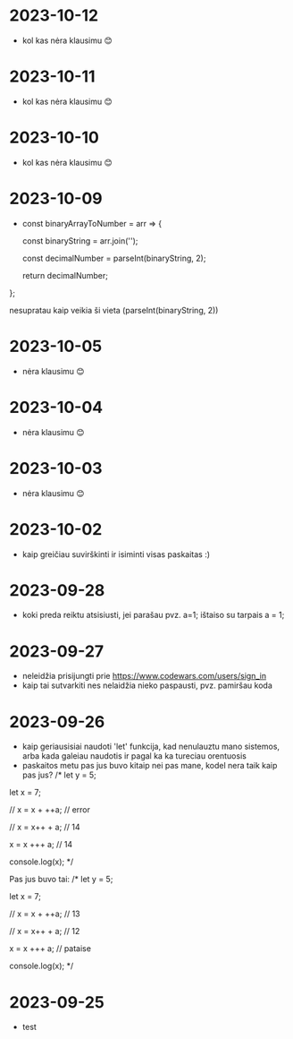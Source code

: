 
# 2023-10-12
- kol kas nėra klausimu 😊
# 2023-10-11
- kol kas nėra klausimu 😊
# 2023-10-10
- kol kas nėra klausimu 😊
# 2023-10-09
- const binaryArrayToNumber = arr => {
  
  const binaryString = arr.join('');
  
  const decimalNumber = parseInt(binaryString, 2);
  
  return decimalNumber;
  
};

nesupratau kaip veikia ši vieta (parseInt(binaryString, 2))

# 2023-10-05
- nėra klausimu 😊
# 2023-10-04
- nėra klausimu 😊
# 2023-10-03
- nėra klausimu 😊
# 2023-10-02
- kaip greičiau suvirškinti ir isiminti visas paskaitas :)

# 2023-09-28
- koki preda reiktu atsisiusti, jei parašau pvz. a=1; ištaiso su tarpais a = 1;
# 2023-09-27
- neleidžia prisijungti prie https://www.codewars.com/users/sign_in
- kaip tai sutvarkiti nes nelaidžia nieko paspausti, pvz. pamiršau koda
# 2023-09-26
- kaip geriausisiai naudoti 'let' funkcija, kad nenulauztu mano sistemos, arba kada galeiau naudotis ir pagal ka ka tureciau orentuosis
- paskaitos metu pas jus buvo kitaip nei pas mane, kodel nera taik kaip pas jus? /* let y = 5;

let x = 7;

// x = x + ++a; // error

// x = x++ + a; // 14

x = x +++ a; // 14

console.log(x); */

Pas jus buvo tai: /* let y = 5;

let x = 7;

// x = x + ++a; // 13

// x = x++ + a; // 12

x = x +++ a; // pataise

console.log(x); */

# 2023-09-25
- test
